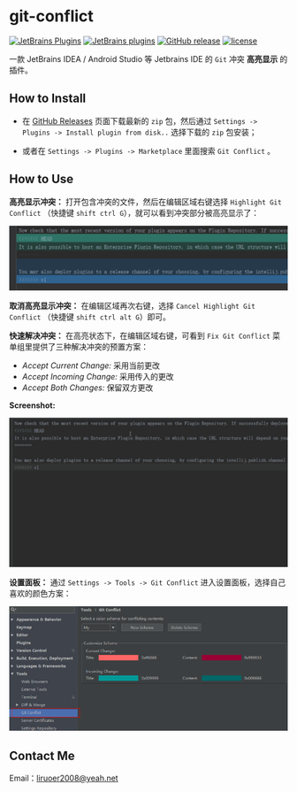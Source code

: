 # git-conflict


[![JetBrains Plugins](https://img.shields.io/jetbrains/plugin/v/10656-git-conflict.svg)](https://plugins.jetbrains.com/plugin/10656-git-conflict)
[![JetBrains plugins](https://img.shields.io/jetbrains/plugin/d/10656-git-conflict.svg)](https://plugins.jetbrains.com/plugin/10656-git-conflict)
[![GitHub release](https://img.shields.io/github/release/liying2008/git-conflict.svg)](https://github.com/liying2008/git-conflict/releases)
[![license](https://img.shields.io/github/license/liying2008/git-conflict.svg)](https://github.com/liying2008/git-conflict/blob/master/LICENSE)

一款 JetBrains IDEA / Android Studio 等 Jetbrains IDE 的 `Git` 冲突 **高亮显示** 的插件。

## How to Install

- 在 [GitHub Releases](https://github.com/liying2008/git-conflict/releases) 页面下载最新的 `zip` 包，然后通过 `Settings -> Plugins -> Install plugin from disk..` 选择下载的 `zip` 包安装；

- 或者在 `Settings -> Plugins -> Marketplace` 里面搜索 `Git Conflict` 。

## How to Use

**高亮显示冲突：** 打开包含冲突的文件，然后在编辑区域右键选择 `Highlight Git Conflict` （快捷键 `shift ctrl G`），就可以看到冲突部分被高亮显示了：

![highlight-git-conflict](example/highlight-git-conflict.png)

**取消高亮显示冲突：** 在编辑区域再次右键，选择 `Cancel Highlight Git Conflict` （快捷键 `shift ctrl alt G`）即可。

**快速解决冲突：** 在高亮状态下，在编辑区域右键，可看到 `Fix Git Conflict` 菜单组里提供了三种解决冲突的预置方案：
- *Accept Current Change:*  采用当前更改
- *Accept Incoming Change:*  采用传入的更改
- *Accept Both Changes:*  保留双方更改

**Screenshot:**

![fix-git-conflict](example/fix-git-conflict.gif)

**设置面板：** 通过 `Settings -> Tools -> Git Conflict` 进入设置面板，选择自己喜欢的颜色方案：

![settings-panel](example/settings-panel.png)

## Contact Me

Email：[liruoer2008@yeah.net](mailto:liruoer2008@yeah.net)  
